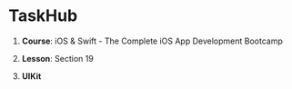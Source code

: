 # TaskHub

1. **Course**: iOS & Swift - The Complete iOS App Development Bootcamp

2. **Lesson**: Section 19

3. **UIKit**
